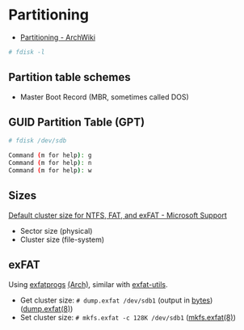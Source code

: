 # Partitioning

- [Partitioning - ArchWiki](https://wiki.archlinux.org/title/partitioning)

```bash
# fdisk -l
```

## Partition table schemes

- Master Boot Record (MBR, sometimes called DOS)

## GUID Partition Table (GPT)

```bash
# fdisk /dev/sdb

Command (m for help): g
Command (m for help): n
Command (m for help): w
```

## Sizes

[Default cluster size for NTFS, FAT, and exFAT - Microsoft Support](https://support.microsoft.com/en-us/topic/default-cluster-size-for-ntfs-fat-and-exfat-9772e6f1-e31a-00d7-e18f-73169155af95)

- Sector size (physical)
- Cluster size (file-system)

## exFAT

Using [exfatprogs](https://github.com/exfatprogs/exfatprogs) [(Arch)](https://archlinux.org/packages/extra/x86_64/exfatprogs/), similar with [exfat-utils](https://man.archlinux.org/listing/exfat-utils).

- Get cluster size: `# dump.exfat /dev/sdb1` (output in [bytes](https://en.wikipedia.org/wiki/Byte#Multiple-byte_units)) ([dump.exfat(8)](https://man.archlinux.org/man/dump.exfat.8))
- Set cluster size: `# mkfs.exfat -c 128K /dev/sdb1` ([mkfs.exfat(8)](https://man.archlinux.org/man/mkfs.exfat.8))
